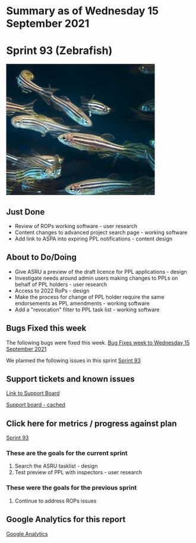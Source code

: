 # Summary as of Wednesday 15 September 2021 

# Sprint 93 (Zebrafish)

![Zebrafish](graphs/Zebrafish.jpg)

## Just Done
* Review of ROPs working software - user research
* Content changes to advanced project search page - working software
* Add link to ASPA into expiring PPL notifications - content design

## About to Do/Doing
* Give ASRU a preview of the draft licence for PPL applications - design 
* Investigate needs around admin users making changes to PPLs on behalf of PPL holders - user research
* Access to 2022 RoPs - design
* Make the process for change of PPL holder require the same endorsements as PPL amendments - working software
* Add a "revocation" filter to PPL task list - working software

## Bugs Fixed this week
The following bugs were fixed this week.
[Bug Fixes week to Wednesday 15 September 2021](graphs/bugs15092021.png)

We planned the following issues in this sprint 
[Sprint 93](graphs/sprint15092021.png)

## Support tickets and known issues
[Link to Support Board](https://collaboration.homeoffice.gov.uk/jira/secure/RapidBoard.jspa?rapidView=1717&selectedIssue=ASSB-253)

[Support board - cached](graphs/supportBoard15092021.png)

## Click here for metrics / progress against plan
[Sprint 93](graphs/progress15092021.png)

### These are the goals for the current sprint
1. Search the ASRU tasklist - design 
2. Test preview of PPL with inspectors - user research

### These were the goals for the previous sprint
1. Continue to address ROPs issues

## Google Analytics for this report
[Google Analytics](graphs/GA15092021.png)

